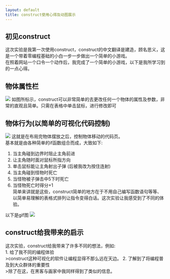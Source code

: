 ```yaml
---
layout: default
title: construct使用心得及动图展示
---
```


## 初见construct
这次实验是我第一次使用construct，construct的中文翻译是建造，顾名思义，这是一个带着零编程基础的小白一步一步做出一个简单的小游戏。<br>
在照着网站一个口令一个动作后，我完成了一个简单的小游戏，以下是我所学习到的一点心得。
## 物体属性栏
![](https://upload.cc/i1/2018/10/04/2zgBN9.jpg)
如图所标示，construct可以非常简单的去更改任何一个物体的属性及参数，非常的直观且简单。只需在表格中单击鼠标，进行修改即可
## 物体行为(以简单的可视化代码控制)
![](https://upload.cc/i1/2018/10/04/mWR0e4.jpg)
这就是在布局完物体摆放之后，控制物体移动的代码页。<br>
基本就是由各种简单的if函数组合而成，大致如下:
1. 当主角碰到边界时阻止主角前进
2. 让主角随时面对鼠标所指方向
3. 单击鼠标能让主角射出子弹 (后被我改为按住连射)
4. 当主角碰到怪物时死亡
5. 当怪物被子弹击中5下时死亡
6. 当怪物死亡时得分+1<br>
简单来讲就是这些，construct简单的地方在于不用自己编写函数语句等等、以简单易理解的表格式排列让指令变得白话。这次实验让我感受到了不同的体验。

以下是gif图
![](https://giphy.com/gifs/60rrKTSAmbFPhxJybG)
## construct给我带来的启示
    
这次实验，construct给我带来了许多不同的想法，例如:<br>
    1. 给了我不同的编程体验<br>
        >construct这种可视化的软件让编程显得不那么远在天边。
    2. 了解到了将编程普及到大众群体的重要性<br>
        >除了在这，在黑客与画家中我同样得到了类似的信息。
